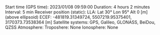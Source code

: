 Start time (GPS time): 2023/01/08 09:59:00
Duration: 4 hours 2 minutes
Interval: 5 min
Receiver position (static):
    LLA:  Lat 30° Lon 95° Alt 0 [m] (above ellipsoid)
    ECEF: -481819.31349724, 5507219.95375401, 3170373.73538364 [m]
Satellite systems: GPS, Galileo, GLONASS, BeiDou, QZSS
Atmosphere:
    Troposhere: None
    Ionosphere: None